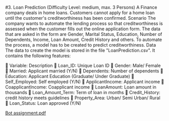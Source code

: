 #3. Loan Prediction (Difficulty Level: medium, max. 3 Persons) 
A Finance company deals in home loans. Customers cannot apply for a home loan until the customer's creditworthiness has been confirmed. 
Scenario 
The company wants to automate the lending process so that creditworthiness is assessed when the customer fills out the online application form. The data that are asked in the form are Gender, Marital Status, Education, Number of Dependents, Income, Loan Amount, Credit History and others. To automate the process, a model has to be created to predict creditworthiness. 
Data 
The data to create the model is stored in the file "LoanPrediction.csv". It contains the following features: 


 Variable: Description 
 Loan_ID: Unique Loan ID 
 Gender: Male/ Female 
 Married: Applicant married (Y/N) 
 Dependents: Number of dependents 
 Education: Applicant Education (Graduate/ Under Graduate)  Self_Employed: Self employed (Y/N) 
 ApplicantIncome: Applicant income 
 CoapplicantIncome: Coapplicant income 
 LoanAmount: Loan amount in thousands 
 Loan_Amount_Term: Term of loan in months 
 Credit_History: credit history meets guidelines 
 Property_Area: Urban/ Semi Urban/ Rural 
 Loan_Status: Loan approved (Y/N) 

[Bot assignment.pdf](https://github.com/RoyalFlush31/loan-prediction/files/8828131/Bot.assignment.pdf)
